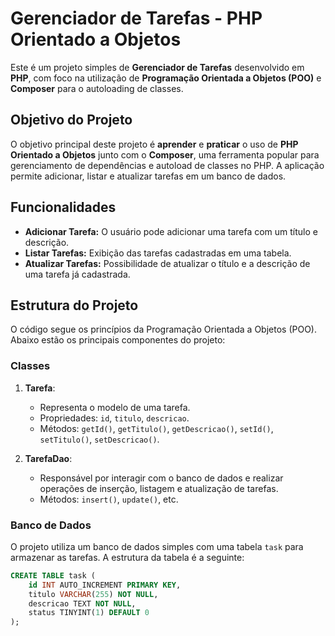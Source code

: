 # Gerenciador de Tarefas - PHP Orientado a Objetos

Este é um projeto simples de **Gerenciador de Tarefas** desenvolvido em **PHP**, com foco na utilização de **Programação Orientada a Objetos (POO)** e **Composer** para o autoloading de classes.

## Objetivo do Projeto

O objetivo principal deste projeto é **aprender** e **praticar** o uso de **PHP Orientado a Objetos** junto com o **Composer**, uma ferramenta popular para gerenciamento de dependências e autoload de classes no PHP. A aplicação permite adicionar, listar e atualizar tarefas em um banco de dados.

## Funcionalidades

- **Adicionar Tarefa:** O usuário pode adicionar uma tarefa com um título e descrição.
- **Listar Tarefas:** Exibição das tarefas cadastradas em uma tabela.
- **Atualizar Tarefas:** Possibilidade de atualizar o título e a descrição de uma tarefa já cadastrada.

## Estrutura do Projeto

O código segue os princípios da Programação Orientada a Objetos (POO). Abaixo estão os principais componentes do projeto:

### Classes

1. **Tarefa**:
    - Representa o modelo de uma tarefa.
    - Propriedades: `id`, `titulo`, `descricao`.
    - Métodos: `getId()`, `getTitulo()`, `getDescricao()`, `setId()`, `setTitulo()`, `setDescricao()`.

2. **TarefaDao**:
    - Responsável por interagir com o banco de dados e realizar operações de inserção, listagem e atualização de tarefas.
    - Métodos: `insert()`, `update()`, etc.

### Banco de Dados

O projeto utiliza um banco de dados simples com uma tabela `task` para armazenar as tarefas. A estrutura da tabela é a seguinte:

```sql
CREATE TABLE task (
    id INT AUTO_INCREMENT PRIMARY KEY,
    titulo VARCHAR(255) NOT NULL,
    descricao TEXT NOT NULL,
    status TINYINT(1) DEFAULT 0
);
